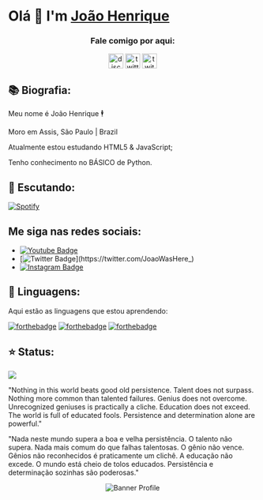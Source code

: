 # Olá 👋 I'm [João Henrique](https://github.com/jhnhenrique/)
<h3 align="center">Fale comigo por aqui:</h3>
<p align="center">
<a href="/" target="blank"><img align="center" src="https://simpleicons.org/icons/discord.svg" alt="discord" height="30" width="30"/></a>
<a href="https://twitter.com/jhn_henrique" target="blank"><img align="center" src="https://simpleicons.org/icons/twitter.svg" alt="twitter" height="30" width="30"/></a>
<a href="https://twitch.tv/joaowashere" target="blank"><img align="center" src="https://simpleicons.org/icons/twitch.svg" alt="twitch" height="30" width="30"/></a>
</p>


## 📚 Biografia:

Meu nome é João Henrique 🕴

Moro em Assis, São Paulo | Brazil

Atualmente estou estudando HTML5 & JavaScript;

Tenho conhecimento no BÁSICO de Python.

## 🎵 Escutando:
[![Spotify](https://now-playing-codestackr.vercel.app/api/spotify-playing)](https://open.spotify.com/user/x9ti5be2z5apnf43emvigcr17)

## Me siga nas redes sociais:

* [![Youtube Badge](https://img.shields.io/badge/-Youtube-FF0000?style=flat-square&labelColor=FF0000&logo=youtube&logoColor=white&link=https://www.youtube.com/channel/UCeJ16J9wAHcJsbo1dPA4pow?view_as=subscriber)](https://www.youtube.com/channel/UCeJ16J9wAHcJsbo1dPA4pow?view_as=subscriber)
* [![Twitter Badge](https://img.shields.io/badge/-Twitter_-6633cc?style=flat-square&labelColor=6633cc&logo=twitter&logoColor=white&link=https://twitter.com/JoaoWasHere_)](https://twitter.com/JoaoWasHere_)
* [![Instagram Badge](https://img.shields.io/badge/-Instagram-violet?style=flat-square&logo=Instagram&logoColor=white&link=https://www.instagram.com/joaowasherekkk/)](https://www.instagram.com/joaowasherekkk/)

## 🔧 Linguagens:

Aqui estão as linguagens que estou aprendendo:


 [![forthebadge](https://img.shields.io/badge/javascript%20-%23323330.svg?&style=for-the-badge&logo=javascript&logoColor=%23F7DF1E)](https://pt.wikipedia.org/wiki/JavaScript)
 [![forthebadge](https://img.shields.io/badge/python%20-%2314354C.svg?&style=for-the-badge&logo=python&logoColor=white)](https://www.python.org/)
 [![forthebadge](https://img.shields.io/badge/html5%20-%23E34F26.svg?&style=for-the-badge&logo=html5&logoColor=white)](https://pt.wikipedia.org/wiki/HTML5)

## ⭐ Status:
<img src="https://github-readme-stats.vercel.app/api?username=jhnhenrique&&show_icons=true&title_color=ffffff&icon_color=bb2acf&text_color=daf7dc&bg_color=151515">

"Nothing in this world beats good old persistence. Talent does not surpass. Nothing more common than talented failures. Genius does not overcome. Unrecognized geniuses is practically a cliche. Education does not exceed. The world is full of educated fools. Persistence and determination alone are powerful."

"Nada neste mundo supera a boa e velha persistência. O talento não supera. Nada mais comum do que falhas talentosas. O gênio não vence. Gênios não reconhecidos é praticamente um clichê. A educação não excede. O mundo está cheio de tolos educados. Persistência e determinação sozinhas são poderosas."

<p align="center"><img src="https://cdn.discordapp.com/attachments/790274120499331084/790962741174730773/GettyImages-963869230-1280x427.jpg" alt="Banner Profile"/></p>
